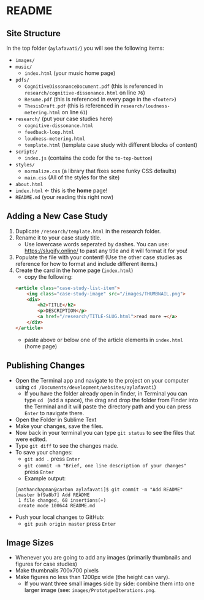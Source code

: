 # README

## Site Structure

In the top folder (`aylafavati/`) you will see the following items:

- `images/`
- `music/`
    - `index.html` (your music home page)
- `pdfs/`
    - `CognitiveDissonanceDocument.pdf` (this is referenced in `research/cognitive-dissonance.html` on line `76`)
    - `Resume.pdf` (this is referenced in every page in the `<footer>`)
    - `ThesisDraft.pdf` (this is referenced in `research/loudness-metering.html` on line `61`)
- `research/` (put your case studies here)
    - `cognitive-dissonance.html`
    - `feedback-loop.html`
    - `loudness-metering.html`
    - `template.html` (template case study with different blocks of content)
- `scripts/`
    - `index.js` (contains the code for the `to-top-button`)
- `styles/`
    - `normalize.css` (a library that fixes some funky  CSS defaults)
    - `main.css` (All of the styles for the site)
- `about.html`
- `index.html` ← this is the **home** page!
- `README.md` (your reading this right now)


## Adding a New Case Study

1. Duplicate `/research/template.html` in the research folder.
2. Rename it to your case study title.
    - Use lowercase words seperated by dashes. You can use: https://slugify.online/ to past any title and it will format it for you!
3. Populate the file with your content! (Use the other case studies as reference for how to format and include different items.)
4. Create the card in the home page (`index.html`)
    - copy the following:
    ```html
    <article class="case-study-list-item">
        <img class="case-study-image" src="/images/THUMBNAIL.png">
        <div>
            <h2>TITLE</h2>
            <p>DESCRIPTION</p>
            <a href="/research/TITLE-SLUG.html">read more →</a>
        </div>
    </article>
    ```
    - paste above or below one of the article elements in `index.html` (home page)


## Publishing Changes

- Open the Terminal app and navigate to the project on your computer using `cd /Documents/development/websites/aylafavati`)
    - If you have the folder already open in finder, in Terminal you can type `cd ` (add a space), the drag and drop the folder from Finder into the Terminal and it will paste the directory path and you can press `Enter` to navigate there.
- Open the Folder in Sublime Text
- Make your changes, save the files.
- Now back in your terminal you can type `git status` to see the files that were edited.
- Type `git diff` to see the changes made.
- To save your changes:
    - `git add .` press `Enter`
    - `git commit -m "Brief, one line description of your changes"` press `Enter`
    - Example output:
    ```
    [nathanchapman@carbon aylafavati]$ git commit -m "Add README"
    [master bf9a8b7] Add README
     1 file changed, 68 insertions(+)
     create mode 100644 README.md
    ```
- Push your local changes to GitHub:
    - `git push origin master` press `Enter`


## Image Sizes

- Whenever you are going to add any images (primarily thumbnails and figures for case studies)
- Make thumbnails 700x700 pixels
- Make figures no less than 1200px wide (the height can vary).
    - If you want three small images side by side: combine them into one larger image (see: `images/PrototypeIterations.png`.
